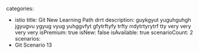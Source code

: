 categories:
  - istio
title: Git New Learning Path drrt
description: guykgyut yuguhguhgh jgyugvu ygyug vyug yuhggvfyt gfytrftyfy trfty rrdytrtyrytrf tty very very very very 
isPremium: true
isNew: false
isAvailable: true
scenarioCount: 2
scenarios:
  - Git Scenario 13
